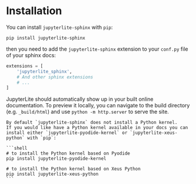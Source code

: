 # Installation

You can install `jupyterlite-sphinx` with `pip`:

```
pip install jupyterlite-sphinx
```

then you need to add the `jupyterlite-sphinx` extension to your `conf.py` file of your sphinx docs:

```python
extensions = [
    'jupyterlite_sphinx',
    # And other sphinx extensions
    # ...
]
```

JupyterLite should automatically show up in your built online documentation. To preview it locally, you can navigate to the build directory (e.g. `_build/html`) and use `python -m http.server` to serve the site.

````{note}
By default `jupyterlite-sphinx` does not install a Python kernel.
If you would like have a Python kernel available in your docs you can install either `jupyterlite-pyodide-kernel` or `jupyterlite-xeus-python` with `pip`:

```shell
# to install the Python kernel based on Pyodide
pip install jupyterlite-pyodide-kernel

# to install the Python kernel based on Xeus Python
pip install jupyterlite-xeus-python
```
````